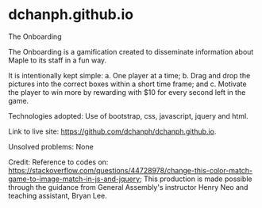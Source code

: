 # dchanph.github.io
The Onboarding

The Onboarding is a gamification created to disseminate information about Maple to its staff in a fun way.

It is intentionally kept simple:
a. One player at a time;
b. Drag and drop the pictures into the correct boxes within a short time frame; and
c. Motivate the player to win more by rewarding with $10 for every second left in the game.

Technologies adopted:
Use of bootstrap, css, javascript, jquery and html.

Link to live site:
https://github.com/dchanph/dchanph.github.io.

Unsolved problems:
None

Credit:
Reference to codes on:
https://stackoverflow.com/questions/44728978/change-this-color-match-game-to-image-match-in-js-and-jquery;
This production is made possible through the guidance from General Assembly's instructor Henry Neo and 
teaching assistant, Bryan Lee.

